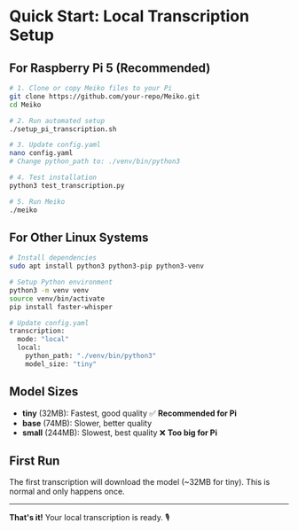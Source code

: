 # Quick Start: Local Transcription Setup

## For Raspberry Pi 5 (Recommended)

```bash
# 1. Clone or copy Meiko files to your Pi
git clone https://github.com/your-repo/Meiko.git
cd Meiko

# 2. Run automated setup
./setup_pi_transcription.sh

# 3. Update config.yaml
nano config.yaml
# Change python_path to: ./venv/bin/python3

# 4. Test installation
python3 test_transcription.py

# 5. Run Meiko
./meiko
```

## For Other Linux Systems

```bash
# Install dependencies
sudo apt install python3 python3-pip python3-venv

# Setup Python environment
python3 -m venv venv
source venv/bin/activate
pip install faster-whisper

# Update config.yaml
transcription:
  mode: "local"
  local:
    python_path: "./venv/bin/python3"
    model_size: "tiny"
```

## Model Sizes

- **tiny** (32MB): Fastest, good quality ✅ **Recommended for Pi**
- **base** (74MB): Slower, better quality
- **small** (244MB): Slowest, best quality ❌ **Too big for Pi**

## First Run

The first transcription will download the model (~32MB for tiny). This is normal and only happens once.

---

**That's it!** Your local transcription is ready. 🎙️ 